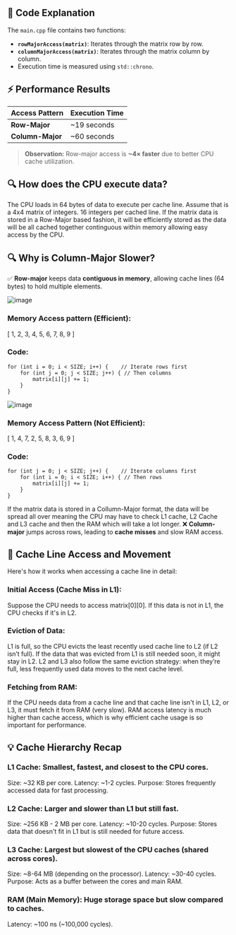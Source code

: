 
## 📜 Code Explanation
The `main.cpp` file contains two functions:

- **`rowMajorAccess(matrix)`**: Iterates through the matrix row by row.
- **`columnMajorAccess(matrix)`**: Iterates through the matrix column by column.
- Execution time is measured using `std::chrono`.

## ⚡ Performance Results
| **Access Pattern** | **Execution Time** |
|------------------|------------------|
| **Row-Major**    | ~19 seconds |
| **Column-Major** | ~60 seconds |

> **Observation:** Row-major access is **~4× faster** due to better CPU cache utilization.


## 🔍 How does the CPU execute data?

The CPU loads in 64 bytes of data to execute per cache line. Assume that is a 4x4 matrix of integers. 16 integers per cached line.
If the matrix data is stored in a Row-Major based fashion, it will be efficiently stored as the data will be all cached together continguous within memory allowing easy access by the CPU.
## 🔍 Why is Column-Major Slower?

✅ **Row-major** keeps data **contiguous in memory**, allowing cache lines (64 bytes) to hold multiple elements.  


![image](https://github.com/user-attachments/assets/e1fa870c-06db-4708-9d2b-b39cb8cd7bba)

### Memory Access pattern (Efficient):
[ 1, 2, 3, 4, 5, 6, 7, 8, 9 ]


### Code:
```
for (int i = 0; i < SIZE; i++) {    // Iterate rows first
    for (int j = 0; j < SIZE; j++) { // Then columns
        matrix[i][j] += 1;
    }
}

```
![image](https://github.com/user-attachments/assets/ca634add-1863-4a46-bdc7-3a9288e0d7f8)


### Memory Access Pattern (Not Efficient):

[ 1, 4, 7, 2, 5, 8, 3, 6, 9 ]


### Code:
```
for (int j = 0; j < SIZE; j++) {    // Iterate columns first
    for (int i = 0; i < SIZE; i++) { // Then rows
        matrix[i][j] += 1;
    }
}
```



If the matrix data is stored in a Collumn-Major format, the data will be spread all over meaning the CPU may have to check L1 cache, L2 Cache and L3 cache and then the RAM which will take a lot longer.
❌ **Column-major** jumps across rows, leading to **cache misses** and slow RAM access.



## 🔄 Cache Line Access and Movement
Here's how it works when accessing a cache line in detail:

### Initial Access (Cache Miss in L1):

Suppose the CPU needs to access matrix[0][0].
If this data is not in L1, the CPU checks if it's in L2.


### Eviction of Data:

L1 is full, so the CPU evicts the least recently used cache line to L2 (if L2 isn’t full).
If the data that was evicted from L1 is still needed soon, it might stay in L2.
L2 and L3 also follow the same eviction strategy: when they’re full, less frequently used data moves to the next cache level.


### Fetching from RAM:

If the CPU needs data from a cache line and that cache line isn't in L1, L2, or L3, it must fetch it from RAM (very slow).
RAM access latency is much higher than cache access, which is why efficient cache usage is so important for performance.



## 💡 Cache Hierarchy Recap
### L1 Cache: Smallest, fastest, and closest to the CPU cores.

Size: ~32 KB per core.
Latency: ~1-2 cycles.
Purpose: Stores frequently accessed data for fast processing.

### L2 Cache: Larger and slower than L1 but still fast.

Size: ~256 KB - 2 MB per core.
Latency: ~10-20 cycles.
Purpose: Stores data that doesn't fit in L1 but is still needed for future access.

### L3 Cache: Largest but slowest of the CPU caches (shared across cores).

Size: ~8-64 MB (depending on the processor).
Latency: ~30-40 cycles.
Purpose: Acts as a buffer between the cores and main RAM.


### RAM (Main Memory): Huge storage space but slow compared to caches.

Latency: ~100 ns (~100,000 cycles).